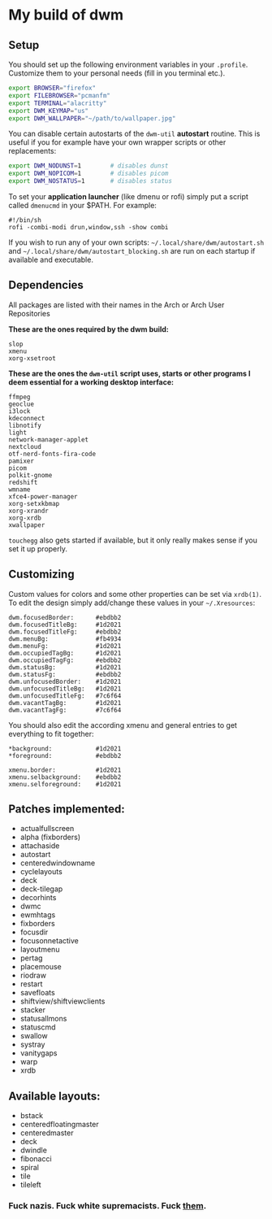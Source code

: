 # My build of dwm

## Setup
You should set up the following environment variables in your `.profile`.
Customize them to your personal needs (fill in you terminal etc.).
```sh
export BROWSER="firefox"
export FILEBROWSER="pcmanfm"
export TERMINAL="alacritty"
export DWM_KEYMAP="us"
export DWM_WALLPAPER="~/path/to/wallpaper.jpg"
```
You can disable certain autostarts of the `dwm-util` **autostart** routine.
This is useful if you for example have your own wrapper scripts or other replacements:
```sh
export DWM_NODUNST=1        # disables dunst
export DWM_NOPICOM=1        # disables picom
export DWM_NOSTATUS=1       # disables status
```
To set your **application launcher** (like dmenu or rofi) simply put a script called `dmenucmd` in your $PATH.
For example:
```
#!/bin/sh
rofi -combi-modi drun,window,ssh -show combi
```
If you wish to run any of your own scripts: `~/.local/share/dwm/autostart.sh` and `~/.local/share/dwm/autostart_blocking.sh` are run on each startup if available and executable.

## Dependencies
All packages are listed with their names in the Arch or Arch User Repositories

**These are the ones required by the dwm build:**
```
slop
xmenu
xorg-xsetroot
```
**These are the ones the `dwm-util` script uses, starts or other programs I deem essential for a working desktop interface:**
```
ffmpeg
geoclue
i3lock
kdeconnect
libnotify
light
network-manager-applet
nextcloud
otf-nerd-fonts-fira-code
pamixer
picom
polkit-gnome
redshift
wmname
xfce4-power-manager
xorg-setxkbmap
xorg-xrandr
xorg-xrdb
xwallpaper
```

`touchegg` also gets started if available, but it only really makes sense if you set it up properly.

## Customizing
Custom values for colors and some other properties can be set via `xrdb(1)`.
To edit the design simply add/change these values in your `~/.Xresources`:
```xrdb
dwm.focusedBorder:	    #ebdbb2
dwm.focusedTitleBg:	    #1d2021
dwm.focusedTitleFg:	    #ebdbb2
dwm.menuBg:	            #fb4934
dwm.menuFg:	            #1d2021
dwm.occupiedTagBg:	    #1d2021
dwm.occupiedTagFg:	    #ebdbb2
dwm.statusBg:	        #1d2021
dwm.statusFg:	        #ebdbb2
dwm.unfocusedBorder:	#1d2021
dwm.unfocusedTitleBg:	#1d2021
dwm.unfocusedTitleFg:	#7c6f64
dwm.vacantTagBg:	    #1d2021
dwm.vacantTagFg:	    #7c6f64
```

You should also edit the according xmenu and general entries to get everything to fit together:
```xrdb
*background:	        #1d2021
*foreground:	        #ebdbb2

xmenu.border:	        #1d2021
xmenu.selbackground:	#ebdbb2
xmenu.selforeground:	#1d2021
```


## Patches implemented:
* actualfullscreen
* alpha (fixborders)
* attachaside
* autostart
* centeredwindowname
* cyclelayouts
* deck
* deck-tilegap
* decorhints
* dwmc
* ewmhtags
* fixborders
* focusdir
* focusonnetactive
* layoutmenu
* pertag
* placemouse
* riodraw
* restart
* savefloats
* shiftview/shiftviewclients
* stacker
* statusallmons
* statuscmd
* swallow
* systray
* vanitygaps
* warp
* xrdb

## Available layouts:
* bstack
* centeredfloatingmaster
* centeredmaster
* deck
* dwindle
* fibonacci
* spiral
* tile
* tileleft

### Fuck nazis. Fuck white supremacists. Fuck [them](https://mobile.twitter.com/kuschku/status/1156488420413362177).

